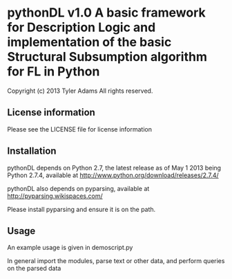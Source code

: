 pythonDL v1.0
A basic framework for Description Logic and implementation of the basic Structural Subsumption algorithm for FL in Python
=========

Copyright (c) 2013
Tyler Adams
All rights reserved.


License information
----------------------

Please see the LICENSE file for license information


Installation
-------------

pythonDL depends on Python 2.7, the latest release as of May 1 2013 being
Python 2.7.4, available at http://www.python.org/download/releases/2.7.4/

pythonDL also depends on pyparsing, available at http://pyparsing.wikispaces.com/

Please install pyparsing and ensure it is on the path.


Usage
-------

An example usage is given in demoscript.py

In general import the modules, parse text or other data, and perform queries
on the parsed data



